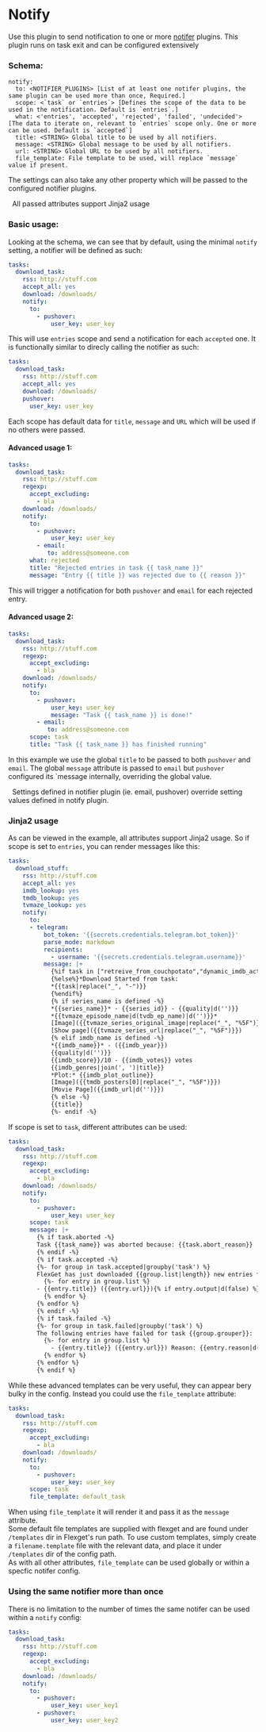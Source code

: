 # Notify

Use this plugin to send notification to one or more [notifer](/Plugins/Notifiers) plugins.
This plugin runs on task exit and can be configured extensively

### Schema:

```text
notify:
  to: <NOTIFIER_PLUGINS> [List of at least one notifer plugins, the same plugin can be used more than once, Required.]
  scope: <`task` or `entries`> [Defines the scope of the data to be used in the notification. Default is `entries`.]
  what: <'entries', 'accepted', 'rejected', 'failed', 'undecided'> [The data to iterate on, relevant to `entries` scope only. One or more can be used. Default is `accepted`]
  title: <STRING> Global title to be used by all notifiers. 
  message: <STRING> Global message to be used by all notifiers. 
  url: <STRING> Global URL to be used by all notifiers. 
  file_template: File template to be used, will replace `message` value if present.
```
The settings can also take any other property which will be passed to the configured notifier plugins.
<div class="alert alert-info" role="alert">
  <span class="glyphicon glyphicon glyphicon-cog"></span>
  &nbsp;
  All passed attributes support Jinja2 usage
</div>

### Basic usage:
Looking at the schema, we can see that by default, using the minimal `notify` setting, a notifier will be defined as such:
```yaml
tasks:
  download_task:
    rss: http://stuff.com
    accept_all: yes
    download: /downloads/
    notify:
      to:
        - pushover:
            user_key: user_key
```
This will use `entries` scope and send a notification for each `accepted` one. It is functionally similar to direcly calling the notifier as such:
```yaml
tasks:
  download_task:
    rss: http://stuff.com
    accept_all: yes
    download: /downloads/
    pushover:
      user_key: user_key
```
Each scope has default data for `title`, `message` and `URL` which will be used if no others were passed.
#### Advanced usage 1:
```yaml
tasks:
  download_task:
    rss: http://stuff.com
    regexp:
      accept_excluding:
        - bla
    download: /downloads/
    notify:
      to:
        - pushover:
            user_key: user_key
        - email:
           to: address@someone.com
      what: rejected
      title: "Rejected entries in task {{ task_name }}"
      message: "Entry {{ title }} was rejected due to {{ reason }}"
```
This will trigger a notification for both `pushover` and `email` for each rejected entry.

#### Advanced usage 2:
```yaml
tasks:
  download_task:
    rss: http://stuff.com
    regexp:
      accept_excluding:
        - bla
    download: /downloads/
    notify:
      to:
        - pushover:
            user_key: user_key
            message: "Task {{ task_name }} is done!"
        - email:
           to: address@someone.com
      scope: task
      title: "Task {{ task_name }} has finished running"
```
In this example we use the global `title` to be passed to both `pushover` and `email`. The global `message` attribute is passed to `email` but `pushover` configured its `message internally, overriding the global value. 

<div class="alert alert-info" role="alert">
  <span class="glyphicon glyphicon-info-sign"></span>
  &nbsp;
  Settings defined in notifier plugin (ie. email, pushover) override setting values defined in notify plugin.
</div>

### Jinja2 usage
As can be viewed in the example, all attributes support Jinja2 usage. So if scope is set to `entries`, you can render messages like this:
```yaml
tasks:
  download_stuff:
    rss: http://stuff.com
    accept_all: yes
    imdb_lookup: yes
    tmdb_lookup: yes
    tvmaze_lookup: yes
    notify:
      to:
      - telegram:
          bot_token: '{{secrets.credentials.telegram.bot_token}}'
          parse_mode: markdown
          recipients:
            - username: '{{secrets.credentials.telegram.username}}'
          message: |+
            {%if task in ["retreive_from_couchpotato","dynamic_imdb_actors"]%}*New movie added to list*
            {%else%}*Download Started from task:
            *{{task|replace("_", "-")}}
            {%endif%}
            {% if series_name is defined -%}
            *{{series_name}}* - {{series_id}} - {{quality|d('')}}
            *{{tvmaze_episode_name|d(tvdb_ep_name)|d('')}}*
            [Image]({{tvmaze_series_original_image|replace("_", "%5F")}})
            [Show page]({{tvmaze_series_url|replace("_", "%5F")}})
            {% elif imdb_name is defined -%}
            *{{imdb_name}}* - ({{imdb_year}})
            {{quality|d('')}}
            {{imdb_score}}/10 - {{imdb_votes}} votes
            {{imdb_genres|join(', ')|title}} 
            *Plot:* {{imdb_plot_outline}}
            [Image]({{tmdb_posters[0]|replace("_", "%5F")}})
            [Movie Page]({{imdb_url|d('')}})
            {% else -%}
            {{title}}
            {%- endif -%}
```
If scope is set to `task`, different attributes can be used:
```yaml
tasks:
  download_task:
    rss: http://stuff.com
    regexp:
      accept_excluding:
        - bla
    download: /downloads/
    notify:
      to:
        - pushover:
            user_key: user_key
      scope: task
      message: |+
        {% if task.aborted -%}
        Task {{task_name}} was aborted because: {{task.abort_reason}}
        {% endif -%}
        {% if task.accepted -%}
        {%- for group in task.accepted|groupby('task') %}
        FlexGet has just downloaded {{group.list|length}} new entries for task {{group.grouper}}:
          {%- for entry in group.list %}
        - {{entry.title}} ({{entry.url}}){% if entry.output|d(false) %} => {{entry.output}}{% endif %}
          {% endfor %}
        {% endfor %}
        {% endif -%}
        {% if task.failed -%}
        {%- for group in task.failed|groupby('task') %}
        The following entries have failed for task {{group.grouper}}:
          {%- for entry in group.list %}
            - {{entry.title}} ({{entry.url}}) Reason: {{entry.reason|d('unknown')}}
          {% endfor %}
        {% endfor %}
        {% endif %}
```
While these advanced templates can be very useful, they can appear bery bulky in the config. Instead you could use the `file_template` attribute:

```yaml
tasks:
  download_task:
    rss: http://stuff.com
    regexp:
      accept_excluding:
        - bla
    download: /downloads/
    notify:
      to:
        - pushover:
            user_key: user_key
      scope: task
      file_template: default_task
```
When using `file_template` it will render it and pass it as the `message` attribute.  
Some default file templates are supplied with flexget and are found under `/templates` dir in Flexget's run path. To use custom templates, simply create a `filename.template` file with the relevant data, and place it under `/templates` dir of the config path.  
As with all other attributes, `file_template` can be used globally or within a specfic notifer config.
### Using the same notifier more than once
There is no limitation to the number of times the same notifer can be used within a `notify` config:

```yaml
tasks:
  download_task:
    rss: http://stuff.com
    regexp:
      accept_excluding:
        - bla
    download: /downloads/
    notify:
      to:
        - pushover:
            user_key: user_key1
        - pushover:
            user_key: user_key2
```
